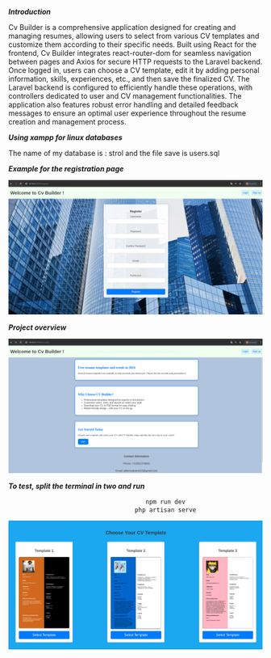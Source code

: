 ***Introduction***

Cv Builder is a comprehensive application designed for creating and managing resumes, allowing users to select from various CV templates and customize them according to their specific needs. Built using React for the frontend, Cv Builder integrates react-router-dom for seamless navigation between pages and Axios for secure HTTP requests to the Laravel backend. Once logged in, users can choose a CV template, edit it by adding personal information, skills, experiences, etc., and then save the finalized CV. The Laravel backend is configured to efficiently handle these operations, with controllers dedicated to user and CV management functionalities. The application also features robust error handling and detailed feedback messages to ensure an optimal user experience throughout the resume creation and management process.

***Using xampp for linux databases***

  The name of my database is : strol and the file save is users.sql

***Example for the registration page***

![Exemple d'image](assets/f.png)


***Project overview***

![Exemple d'image](assets/g.png)

***To test, split the terminal in two and run***

                                          npm run dev
                                       php artisan serve

![Exemple d'image](assets/i.png)
